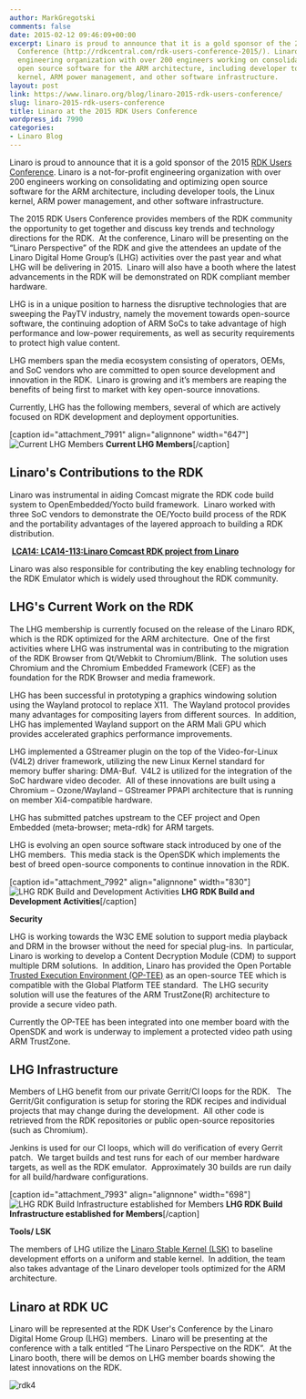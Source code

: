 ```yaml
---
author: MarkGregotski
comments: false
date: 2015-02-12 09:46:09+00:00
excerpt: Linaro is proud to announce that it is a gold sponsor of the 2015 RDK User's
  Conference (http://rdkcentral.com/rdk-users-conference-2015/). Linaro is a not-for-profit
  engineering organization with over 200 engineers working on consolidating and optimizing
  open source software for the ARM architecture, including developer tools, the Linux
  kernel, ARM power management, and other software infrastructure.
layout: post
link: https://www.linaro.org/blog/linaro-2015-rdk-users-conference/
slug: linaro-2015-rdk-users-conference
title: Linaro at the 2015 RDK Users Conference
wordpress_id: 7990
categories:
- Linaro Blog
---
```


Linaro is proud to announce that it is a gold sponsor of the 2015 [RDK Users Conference](http://rdkcentral.com/rdk-users-conference-2015/). Linaro is a not-for-profit engineering organization with over 200 engineers working on consolidating and optimizing open source software for the ARM architecture, including developer tools, the Linux kernel, ARM power management, and other software infrastructure.

The 2015 RDK Users Conference provides members of the RDK community the opportunity to get together and discuss key trends and technology directions for the RDK.  At the conference, Linaro will be presenting on the “Linaro Perspective” of the RDK and give the attendees an update of the Linaro Digital Home Group’s (LHG) activities over the past year and what LHG will be delivering in 2015.  Linaro will also have a booth where the latest advancements in the RDK will be demonstrated on RDK compliant member hardware.

LHG is in a unique position to harness the disruptive technologies that are sweeping the PayTV industry, namely the movement towards open-source software, the continuing adoption of ARM SoCs to take advantage of high performance and low-power requirements, as well as security requirements to protect high value content.

LHG members span the media ecosystem consisting of operators, OEMs, and SoC vendors who are committed to open source development and innovation in the RDK.  Linaro is growing and it’s members are reaping the benefits of being first to market with key open-source innovations.

Currently, LHG has the following members, several of which are actively focused on RDK development and deployment opportunities.

[caption id="attachment_7991" align="alignnone" width="647"]![Current LHG Members](http://www.linaro.org/wp-content/uploads/2015/02/rdk-1.jpg) **Current LHG Members**[/caption]




## Linaro's Contributions to the RDK


Linaro was instrumental in aiding Comcast migrate the RDK code build system to OpenEmbedded/Yocto build framework.  Linaro worked with three SoC vendors to demonstrate the OE/Yocto build process of the RDK and the portability advantages of the layered approach to building a RDK distribution.




 **[LCA14: LCA14-113:Linaro Comcast RDK project from Linaro](//www.slideshare.net/linaroorg/lca14-113-linarocomcastrdkproject)**




Linaro was also responsible for contributing the key enabling technology for the RDK Emulator which is widely used throughout the RDK community.




## LHG's Current Work on the RDK


The LHG membership is currently focused on the release of the Linaro RDK, which is the RDK optimized for the ARM architecture.  One of the first activities where LHG was instrumental was in contributing to the migration of the RDK Browser from Qt/Webkit to Chromium/Blink.  The solution uses Chromium and the Chromium Embedded Framework (CEF) as the foundation for the RDK Browser and media framework.

LHG has been successful in prototyping a graphics windowing solution using the Wayland protocol to replace X11.  The Wayland protocol provides many advantages for compositing layers from different sources.  In addition, LHG has implemented Wayland support on the ARM Mali GPU which provides accelerated graphics performance improvements.

LHG implemented a GStreamer plugin on the top of the Video-for-Linux (V4L2) driver framework, utilizing the new Linux Kernel standard for memory buffer sharing: DMA-Buf.  V4L2 is utilized for the integration of the SoC hardware video decoder.  All of these innovations are built using a Chromium – Ozone/Wayland – GStreamer PPAPI architecture that is running on member Xi4-compatible hardware.

LHG has submitted patches upstream to the CEF project and Open Embedded (meta-browser; meta-rdk) for ARM targets.

LHG is evolving an open source software stack introduced by one of the LHG members.  This media stack is the OpenSDK which implements the best of breed open-source components to continue innovation in the RDK.



[caption id="attachment_7992" align="alignnone" width="830"]![LHG RDK Build and Development Activities](http://www.linaro.org/wp-content/uploads/2015/02/rdk-2.jpg) **LHG RDK Build and Development Activities**[/caption]



**Security**

LHG is working towards the W3C EME solution to support media playback and DRM in the browser without the need for special plug-ins.  In particular, Linaro is working to develop a Content Decryption Module (CDM) to support multiple DRM solutions.  In addition, Linaro has provided the Open Portable [Trusted Execution Environment (OP-TEE)](https://github.com/OP-TEE) as an open-source TEE which is compatible with the Global Platform TEE standard.  The LHG security solution will use the features of the ARM TrustZone(R) architecture to provide a secure video path.

Currently the OP-TEE has been integrated into one member board with the OpenSDK and work is underway to implement a protected video path using ARM TrustZone.




## LHG Infrastructure


Members of LHG benefit from our private Gerrit/CI loops for the RDK.   The Gerrit/Git configuration is setup for storing the RDK recipes and individual projects that may change during the development.  All other code is retrieved from the RDK repositories or public open-source repositories (such as Chromium).

Jenkins is used for our CI loops, which will do verification of every Gerrit patch.  We target builds and test runs for each of our member hardware targets, as well as the RDK emulator.  Approximately 30 builds are run daily for all build/hardware configurations.



[caption id="attachment_7993" align="alignnone" width="698"]![LHG RDK Build Infrastructure established for Members](http://www.linaro.org/wp-content/uploads/2015/02/rdk3.jpg) **LHG RDK Build Infrastructure established for Members**[/caption]



**Tools/ LSK**

The members of LHG utilize the [Linaro Stable Kernel (LSK)](https://wiki.linaro.org/LSK) to baseline development efforts on a uniform and stable kernel.  In addition, the team also takes advantage of the Linaro developer tools optimized for the ARM architecture.




## Linaro at RDK UC


Linaro will be represented at the RDK User's Conference by the Linaro Digital Home Group (LHG) members.  Linaro will be presenting at the conference with a talk entitled “The Linaro Perspective on the RDK”.  At the Linaro booth, there will be demos on LHG member boards showing the latest innovations on the RDK.

![rdk4](http://www.linaro.org/wp-content/uploads/2015/02/rdk4.jpg)


